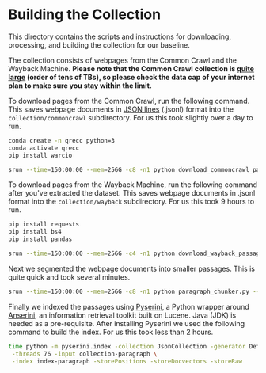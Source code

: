 # Building the Collection

This directory contains the scripts and instructions for downloading, processing, and building the collection for our baseline.

The collection consists of webpages from the Common Crawl and the Wayback Machine.
**Please note that the Common Crawl collection is [quite large](https://commoncrawl.org/2019/11/november-2019-crawl-archive-now-available/) (order of tens of TBs), so please check the data cap of your internet plan to make sure you stay within the limit.**

To download pages from the Common Crawl, run the following command.
This saves webpage documents in [JSON lines](https://jsonlines.org) (.jsonl) format into the `collection/commoncrawl` subdirectory.
For us this took slightly over a day to run.

```bash
conda create -n qrecc python=3
conda activate qrecc
pip install warcio

srun --time=150:00:00 --mem=256G -c8 -n1 python download_commoncrawl_passages.py --output-directory collection/commoncrawl --workers 8
```

To download pages from the Wayback Machine, run the following command after you've extracted the dataset.
This saves webpage documents in .jsonl format into the `collection/wayback` subdirectory.
For us this took 9 hours to run.

```bash
pip install requests
pip install bs4
pip install pandas

srun --time=150:00:00 --mem=256G -c4 -n1 python download_wayback_passages.py --inputs '../dataset/*.json' --output-directory collection/wayback --workers 4
```

Next we segmented the webpage documents into smaller passages.
This is quite quick and took several minutes.

```bash
srun --time=150:00:00 --mem=256G -c8 -n1 python paragraph_chunker.py --input-directory collection --output-directory collection-paragraph --workers 8
```

Finally we indexed the passages using [Pyserini](https://github.com/castorini/pyserini/), a Python wrapper around [Anserini](http://anserini.io/), an information retrieval toolkit built on Lucene.
Java (JDK) is needed as a pre-requisite. 
After installing Pyserini we used the following command to build the index.
For us this took less than 2 hours.

```bash
time python -m pyserini.index -collection JsonCollection -generator DefaultLuceneDocumentGenerator \
 -threads 76 -input collection-paragraph \
 -index index-paragraph -storePositions -storeDocvectors -storeRaw
```
